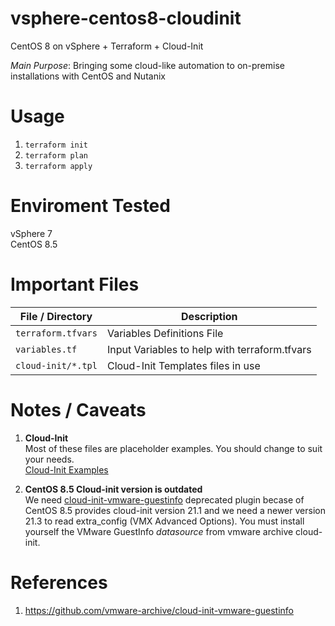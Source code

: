 # vsphere-centos8-cloudinit

CentOS 8 on vSphere + Terraform +  Cloud-Init

*Main Purpose*: Bringing some cloud-like automation to on-premise installations with CentOS and Nutanix 


# Usage

1. `terraform init`
2. `terraform plan`
3. `terraform apply` 


# Enviroment Tested

vSphere 7   
CentOS 8.5    

# Important Files 

| File / Directory | Description |
| ---------- | ----------- |
| `terraform.tfvars`      |  Variables Definitions File | 
| `variables.tf`  |  Input Variables to help with terraform.tfvars |
| `cloud-init/*.tpl` | Cloud-Init Templates files in use |


# Notes / Caveats

1. **Cloud-Init**  
Most of these files are placeholder examples. You should change to suit your needs.  
[Cloud-Init Examples](https://cloudinit.readthedocs.io/en/latest/topics/examples.html)  

2. **CentOS 8.5 Cloud-init version is outdated**   
We need [cloud-init-vmware-guestinfo](c) deprecated plugin becase of CentOS 8.5 provides cloud-init version 21.1 and we need a newer version 21.3 to read extra_config (VMX Advanced Options). You must install yourself the VMware GuestInfo *datasource* from vmware archive cloud-init.   


# References

1. https://github.com/vmware-archive/cloud-init-vmware-guestinfo 
